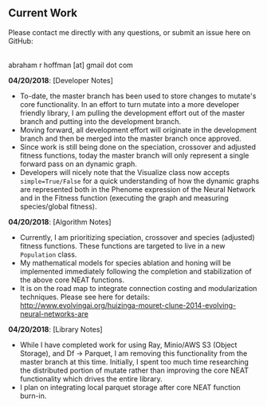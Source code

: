 ## Current Work

Please contact me directly with any questions, or submit an issue here on GitHub: <br><br>

abraham r hoffman [at] gmail dot com

<b>04/20/2018</b>: [Developer Notes]
- To-date, the master branch has been used to store changes to mutate's core functionality. In an effort to turn mutate into a more developer friendly library, I am pulling the development effort out of the master branch and putting into the development branch.
- Moving forward, all development effort will originate in the development branch and then be merged into the master branch once approved.
- Since work is still being done on the speciation, crossover and adjusted fitness functions, today the master branch will only represent a single forward pass on an dynamic graph.
- Developers will nicely note that the Visualize class now accepts `simple=True/False` for a quick understanding of how the dynamic graphs are represented both in the Phenome expression of the Neural Network and in the Fitness function (executing the graph and measuring species/global fitness).

<b>04/20/2018</b>: [Algorithm Notes]
- Currently, I am prioritizing speciation, crossover and species (adjusted) fitness functions. These functions are targeted to live in a new `Population` class.
- My mathematical models for species ablation and honing will be implemented immediately following the completion and stabilization of the above core NEAT functions.
- It is on the road map to integrate connection costing and modularization techniques. Please see here for details: http://www.evolvingai.org/huizinga-mouret-clune-2014-evolving-neural-networks-are

<b>04/20/2018</b>: [Library Notes]
- While I have completed work for using Ray, Minio/AWS S3 (Object Storage), and Df -> Parquet, I am removing this functionality from the master branch at this time. Initially, I spent too much time researching the distributed portion of mutate rather than improving the core NEAT functionality which drives the entire library.
- I plan on integrating local parquet storage after core NEAT function burn-in.
